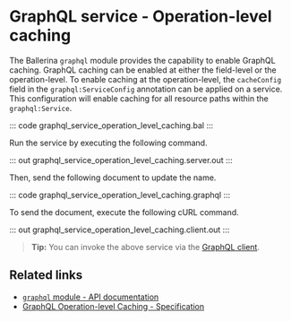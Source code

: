# GraphQL service - Operation-level caching

The Ballerina `graphql` module provides the capability to enable GraphQL caching. GraphQL caching can be enabled at either the field-level or the operation-level. To enable caching at the operation-level, the `cacheConfig` field in the `graphql:ServiceConfig` annotation can be applied on a service. This configuration will enable caching for all resource paths within the `graphql:Service`.

::: code graphql_service_operation_level_caching.bal :::

Run the service by executing the following command.

::: out graphql_service_operation_level_caching.server.out :::

Then, send the following document to update the name.

::: code graphql_service_operation_level_caching.graphql :::

To send the document, execute the following cURL command.

::: out graphql_service_operation_level_caching.client.out :::

>**Tip:** You can invoke the above service via the [GraphQL client](/learn/by-example/graphql-client-query-endpoint/).

## Related links
- [`graphql` module - API documentation](https://lib.ballerina.io/ballerina/graphql/latest)
- [GraphQL Operation-level Caching - Specification](/spec/graphql/#10711-operation-level-caching)

